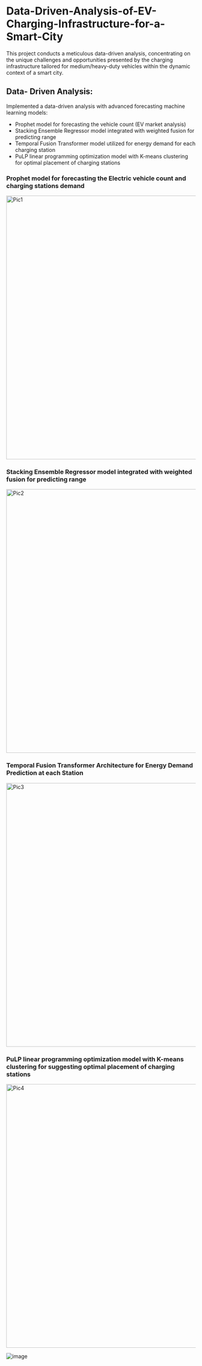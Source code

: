 # Data-Driven-Analysis-of-EV-Charging-Infrastructure-for-a-Smart-City
This project conducts a meticulous data-driven analysis, concentrating on the unique challenges and opportunities presented by the charging infrastructure tailored for medium/heavy-duty vehicles within the dynamic context of a smart city.

## Data- Driven Analysis:
Implemented a data-driven analysis with advanced forecasting machine learning models:
- Prophet model for forecasting the vehicle count (EV market analysis)
- Stacking Ensemble Regressor model integrated with weighted fusion for predicting range
- Temporal Fusion Transformer model utilized for energy demand for each charging station
- PuLP linear programming optimization model with K-means clustering for optimal placement of charging stations

### Prophet model for forecasting the Electric vehicle count and charging stations demand
<img width="700" alt="Pic1" src="https://github.com/abdulmahejabeen/Data-Driven-Analysis-of-EV-Charging-Infrastructure-for-a-Smart-City/assets/56336879/29c02ffb-78bf-4f24-be12-b893fa1ba337">

### Stacking Ensemble Regressor model integrated with weighted fusion for predicting range
<img width="700" alt="Pic2" src="https://github.com/abdulmahejabeen/Data-Driven-Analysis-of-EV-Charging-Infrastructure-for-a-Smart-City/assets/56336879/f6cefef5-6dd3-4ae3-a295-9308d96ded42">

### Temporal Fusion Transformer Architecture for Energy Demand Prediction at each Station
<img width="700" alt="Pic3" src="https://github.com/abdulmahejabeen/Data-Driven-Analysis-of-EV-Charging-Infrastructure-for-a-Smart-City/assets/56336879/06a7683a-7870-4e58-990f-0a1a64d3f364">

### PuLP linear programming optimization model with K-means clustering for suggesting optimal placement of charging stations
<img width="700" alt="Pic4" src="https://github.com/abdulmahejabeen/Data-Driven-Analysis-of-EV-Charging-Infrastructure-for-a-Smart-City/assets/56336879/bbba0570-5fd9-41be-908d-7d3b2e8e2cc1">

 ![image](https://github.com/abdulmahejabeen/Data-Driven-Analysis-of-EV-Charging-Infrastructure-for-a-Smart-City/assets/56336879/feeafbed-1e58-4e36-9598-86bcaee9931f)

